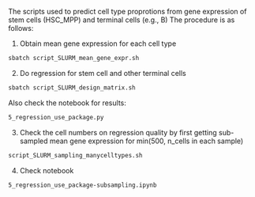 The scripts used to predict cell type proprotions from gene expression of stem cells (HSC_MPP) and terminal cells (e.g., B)
The procedure is as follows:

1. Obtain mean gene expression for each cell type 
```bash
sbatch script_SLURM_mean_gene_expr.sh
```
2. Do regression for stem cell and other terminal cells
```bash
sbatch script_SLURM_design_matrix.sh
```
Also check the notebook for results: 
```bash
5_regression_use_package.py
```
3. Check the cell numbers on regression quality by first getting sub-sampled mean gene expression for min(500, n_cells in each sample)
```bash
script_SLURM_sampling_manycelltypes.sh
```
4. Check notebook
```bash
5_regression_use_package-subsampling.ipynb
```

